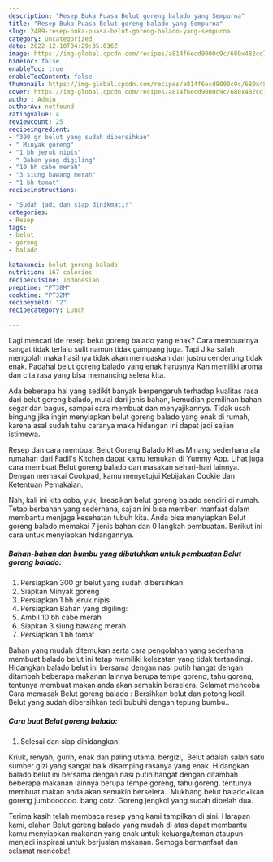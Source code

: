 ```yaml
---
description: "Resep Buka Puasa Belut goreng balado yang Sempurna"
title: "Resep Buka Puasa Belut goreng balado yang Sempurna"
slug: 2489-resep-buka-puasa-belut-goreng-balado-yang-sempurna
category: Uncategorized
date: 2022-12-10T04:29:35.036Z
image: https://img-global.cpcdn.com/recipes/a814f6ecd9000c9c/680x482cq70/belut-goreng-balado-foto-resep-utama.jpg
hideToc: false
enableToc: true
enableTocContent: false
thumbnail: https://img-global.cpcdn.com/recipes/a814f6ecd9000c9c/680x482cq70/belut-goreng-balado-foto-resep-utama.jpg
cover: https://img-global.cpcdn.com/recipes/a814f6ecd9000c9c/680x482cq70/belut-goreng-balado-foto-resep-utama.jpg
author: Admin
authorAv: notfound
ratingvalue: 4
reviewcount: 25
recipeingredient:
- "300 gr belut yang sudah dibersihkan"
- " Minyak goreng"
- "1 bh jeruk nipis"
- " Bahan yang digiling"
- "10 bh cabe merah"
- "3 siung bawang merah"
- "1 bh tomat"
recipeinstructions:

- "Sudah jadi dan siap dinikmati!"
categories:
- Resep
tags:
- belut
- goreng
- balado

katakunci: belut goreng balado 
nutrition: 167 calories
recipecuisine: Indonesian
preptime: "PT38M"
cooktime: "PT32M"
recipeyield: "2"
recipecategory: Lunch

---
```



Lagi mencari ide resep belut goreng balado yang enak? Cara membuatnya sangat tidak terlalu sulit namun tidak gampang juga. Tapi Jika salah mengolah maka hasilnya tidak akan memuaskan dan justru cenderung tidak enak. Padahal belut goreng balado yang enak harusnya Kan memiliki aroma dan cita rasa yang bisa memancing selera kita.


Ada beberapa hal yang sedikit banyak berpengaruh terhadap kualitas rasa dari belut goreng balado, mulai dari jenis bahan, kemudian pemilihan bahan segar dan bagus, sampai cara membuat dan menyajikannya. Tidak usah bingung jika ingin menyiapkan belut goreng balado yang enak di rumah, karena asal sudah tahu caranya maka hidangan ini dapat jadi sajian istimewa.

Resep dan cara membuat Belut Goreng Balado Khas Minang sederhana ala rumahan dari Fadil&#39;s Kitchen dapat kamu temukan di Yummy App. Lihat juga cara membuat Belut goreng balado dan masakan sehari-hari lainnya. Dengan memakai Cookpad, kamu menyetujui Kebijakan Cookie dan Ketentuan Pemakaian.


Nah, kali ini kita coba, yuk, kreasikan belut goreng balado sendiri di rumah. Tetap berbahan yang sederhana, sajian ini bisa memberi manfaat dalam membantu menjaga kesehatan tubuh kita. Anda bisa menyiapkan Belut goreng balado memakai 7 jenis bahan dan 0 langkah pembuatan. Berikut ini cara untuk menyiapkan hidangannya.

<!--inarticleads1-->

##### Bahan-bahan dan bumbu yang dibutuhkan untuk pembuatan Belut goreng balado:

1. Persiapkan 300 gr belut yang sudah dibersihkan
1. Siapkan  Minyak goreng
1. Persiapkan 1 bh jeruk nipis
1. Persiapkan  Bahan yang digiling:
1. Ambil 10 bh cabe merah
1. Siapkan 3 siung bawang merah
1. Persiapkan 1 bh tomat


Bahan yang mudah ditemukan serta cara pengolahan yang sederhana membuat balado belut ini tetap memiliki kelezatan yang tidak tertandingi. HIdangkan balado belut ini bersama dengan nasi putih hangat dengan ditambah beberapa makanan lainnya berupa tempe goreng, tahu goreng, tentunya membuat makan anda akan semakin berselera. Selamat mencoba Cara memasak Belut goreng balado : Bersihkan belut dan potong kecil. Belut yang sudah dibersihkan tadi bubuhi dengan tepung bumbu.. 

<!--inarticleads2-->

##### Cara buat Belut goreng balado:


1. Selesai dan siap dihidangkan!

Kriuk, renyah, gurih, enak dan paling utama. bergizi,. Belut adalah salah satu sumber gizi yang sangat baik disamping rasanya yang enak. HIdangkan balado belut ini bersama dengan nasi putih hangat dengan ditambah beberapa makanan lainnya berupa tempe goreng, tahu goreng, tentunya membuat makan anda akan semakin berselera.. Mukbang belut balado+ikan goreng jumboooooo. bang cotz. Goreng jengkol yang sudah dibelah dua. 

Terima kasih telah membaca resep yang kami tampilkan di sini. Harapan kami, olahan Belut goreng balado yang mudah di atas dapat membantu kamu menyiapkan makanan yang enak untuk keluarga/teman ataupun menjadi inspirasi untuk berjualan makanan. Semoga bermanfaat dan selamat mencoba!

